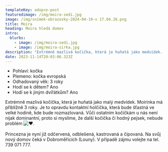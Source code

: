 ```yaml
---
templateKey: adopce-post
featuredimage: /img/moira-sedi.jpg
image: /img/snímek-obrazovky-2024-04-19-v 17.04.26.png
title: Moira
heading: Moira hledá domov
intro:
  blurbs:
    - image: /img/moira-sedi.jpg
    - image: /img/moira-sirka.jpg
description: "Extrémně mazlivá kočička, která je huňatá jako medvídek. "
date: 2023-11-14T20:03:06.323Z
---
```

* Pohlaví: kočka
* Plemeno: kočka evropská
* Odhadovaný věk: 3 roky 
* Hodí se k dětem? Ano
* Hodí se k jiným dvířátkům? Ano

Extrémně mazlivá kočička, která je huňatá jako malý medvídek. Moirinka má přibližně 3 roky. Je to opravdu kontaktní holčička, která bude šťastná ve velké hodině, kde bude rozmazlovaná. Vůči ostatním kočičkám u nás není nijak dominantní, proto si myslíme, že další kočička či hodný pejsek, nebude problém ![❤️](https://static.xx.fbcdn.net/images/emoji.php/v9/t6c/1/16/2764.png).\
\
Princezna je nyní již odčervená, odblešená, kastrovaná a čipovaná. Na svůj nový domov čeká v Dobroměřicích (Louny). V případě zájmu volejte na tel. 739 071 777.